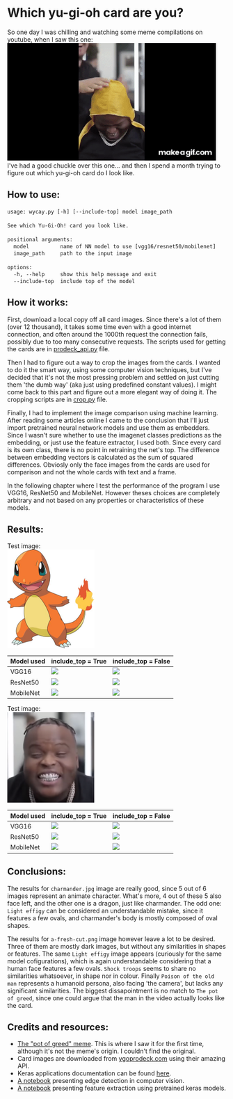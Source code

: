 # Which yu-gi-oh card are you?
So one day I was chilling and watching some meme compilations on youtube, when I saw this one:  
![](images/pot-of-greed.gif)  
I've had a good chuckle over this one... and then I spend a month trying to figure out which yu-gi-oh card do I look like.

## How to use:
```
usage: wycay.py [-h] [--include-top] model image_path

See which Yu-Gi-Oh! card you look like.

positional arguments:
  model          name of NN model to use [vgg16/resnet50/mobilenet]
  image_path     path to the input image

options:
  -h, --help     show this help message and exit
  --include-top  include top of the model
```

## How it works:
First, download a local copy off all card images. Since there's a lot of them (over 12 thousand), it takes some time even with a good internet connection, and often around the 1000th request the connection fails, possibly due to too many consecutive requests. The scripts used for getting the cards are in [prodeck_api.py](prodeck_api.py) file.  
  
Then I had to figure out a way to crop the images from the cards. I wanted to do it the smart way, using some computer vision techniques, but I've decided that it's not the most pressing problem and settled on just cutting them 'the dumb way' (aka just using predefined constant values). I might come back to this part and figure out a more elegant way of doing it. The cropping scripts are in [crop.py](crop.py) file.

Finally, I had to implement the image comparison using machine learning. After reading some articles online I came to the conclusion that I'll just import pretrained neural network models and use them as embedders. Since I wasn't sure whether to use the imagenet classes predictions as the embedding, or just use the feature extractor, I used both. Since every card is its own class, there is no point in retraining the net's top. The difference between embedding vectors is calculated as the sum of squared differences. Obviosly only the face images from the cards are used for comparison and not the whole cards with text and a frame.

In the following chapter where I test the performance of the program I use VGG16, ResNet50 and MobileNet. However theses choices are completely arbitrary and not based on any properties or characteristics of these models.

## Results:
Test image:  
<img src="images/charmander.jpg" width="200"/>  

| Model used    | include_top = True                                                                | include_top = False                                                               |
|---------------|-----------------------------------------------------------------------------------|-----------------------------------------------------------------------------------|
| VGG16         | <img src="https://images.ygoprodeck.com/images/cards/93451636.jpg" width="200"/>  | <img src="https://images.ygoprodeck.com/images/cards/54766667.jpg" width="200"/>  |
| ResNet50      | <img src="https://images.ygoprodeck.com/images/cards/52558805.jpg" width="200"/>  | <img src="https://images.ygoprodeck.com/images/cards/82134632.jpg" width="200"/>  |
| MobileNet     | <img src="https://images.ygoprodeck.com/images/cards/87182127.jpg" width="200"/>  | <img src="https://images.ygoprodeck.com/images/cards/8175346.jpg" width="200"/>  |

Test image:  
<img src="images/a-fresh-cut.png" width="200"/>  

| Model used    | include_top = True                                                                | include_top = False                                                               |
|---------------|-----------------------------------------------------------------------------------|-----------------------------------------------------------------------------------|
| VGG16         | <img src="https://images.ygoprodeck.com/images/cards/44209392.jpg" width="200"/>  | <img src="https://images.ygoprodeck.com/images/cards/54766667.jpg" width="200"/>  |
| ResNet50      | <img src="https://images.ygoprodeck.com/images/cards/38528901.jpg" width="200"/>  | <img src="https://images.ygoprodeck.com/images/cards/73680966.jpg" width="200"/>  |
| MobileNet     | <img src="https://images.ygoprodeck.com/images/cards/8842266.jpg" width="200"/>  | <img src="https://images.ygoprodeck.com/images/cards/101109090.jpg" width="200"/>   |

## Conclusions:
The results for `charmander.jpg` image are really good, since 5 out of 6 images represent an animate character. What's more, 4 out of these 5 also face left, and the other one is a dragon, just like charmander. The odd one: `Light effigy` can be considered an understandable mistake, since it features a few ovals, and charmander's body is mostly composed of oval shapes.

The results for `a-fresh-cut.png` image however leave a lot to be desired. Three of them are mostly dark images, but without any similarities in shapes or features. The same `Light effigy` image appears (curiously for the same model cofigurations), which is again understandable considering that a human face features a few ovals. `Shock troops` seems to share no similarities whatsoever, in shape nor in colour. Finally `Poison of the old man` represents a humanoid persona, also facing 'the camera', but lacks any significant similarities. The biggest dissapointment is no match to `The pot of greed`, since one could argue that the man in the video actually looks like the card.

## Credits and resources:
- [The "pot of greed" meme](https://youtu.be/4guF2x-mzBI?t=247). This is where I saw it for the first time, although it's not the meme's origin. I couldn't find the original.
- Card images are downloaded from [ygoprodeck.com](https://db.ygoprodeck.com/api-guide/) using their amazing API.
- Keras applications documentation can be found [here](https://www.tensorflow.org/api_docs/python/tf/keras/applications/).
- [A notebook](https://github.com/cloudxlab/opencv-intro/blob/master/6_edge_detection.ipynb) presenting edge detection in computer vision.
- [A notebook](https://gitlab.com/AmosHung/keras-pretrained-feature-extraction/-/blob/master/KerasPretrained.ipynb) presenting feature extraction using pretrained keras models.